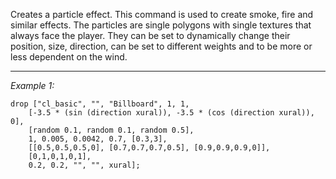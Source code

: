 Creates a particle effect.
This command is used to create smoke, fire and similar effects.
The particles are single polygons with single textures that always face the player.
They can be set to dynamically change their position, size, direction, can be set to different weights and to be more or less dependent on the wind.


---
*Example 1:*
```sqf
drop ["cl_basic", "", "Billboard", 1, 1,
	[-3.5 * (sin (direction xural)), -3.5 * (cos (direction xural)), 0],
	[random 0.1, random 0.1, random 0.5],
	1, 0.005, 0.0042, 0.7, [0.3,3],
	[[0.5,0.5,0.5,0], [0.7,0.7,0.7,0.5], [0.9,0.9,0.9,0]],
	[0,1,0,1,0,1],
	0.2, 0.2, "", "", xural];
```